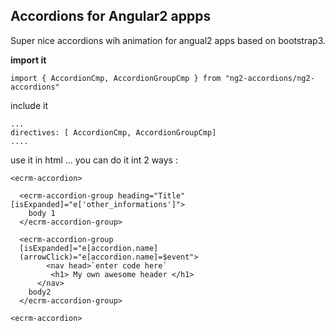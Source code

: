 ## Accordions for Angular2 appps ##

Super nice accordions wih animation for angual2 apps based on bootstrap3.

**import it**

    import { AccordionCmp, AccordionGroupCmp } from "ng2-accordions/ng2-accordions"


include it

    ...
    directives: [ AccordionCmp, AccordionGroupCmp]
    ....

use it in html ... you can do it int 2 ways :

    <ecrm-accordion>
      
      <ecrm-accordion-group heading="Title" [isExpanded]="e['other_informations']">
      	body 1
      </ecrm-accordion-group>
      
      <ecrm-accordion-group 
      [isExpanded]="e[accordion.name] 
      (arrowClick)="e[accordion.name]=$event">
	        <nav head>`enter code here`
    		 <h1> My own awesome header </h1>
	      </nav>  
    	body2
      </ecrm-accordion-group>

    <ecrm-accordion>


